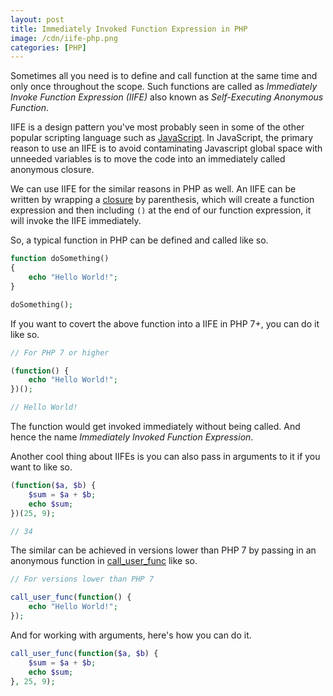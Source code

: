 ```yaml
---
layout: post
title: Immediately Invoked Function Expression in PHP
image: /cdn/iife-php.png
categories: [PHP]
---
```


Sometimes all you need is to define and call function at the same time and only once throughout the scope. Such functions are called as *Immediately Invoke Function Expression (IIFE)* also known as *Self-Executing Anonymous Function*. 

IIFE is a design pattern you've most probably seen in some of the other popular scripting language such as [JavaScript](https://developer.mozilla.org/en-US/docs/Glossary/IIFE). In JavaScript, the primary reason to use an IIFE is to avoid contaminating Javascript global space with unneeded variables is to move the code into an immediately called anonymous closure.

We can use IIFE for the similar reasons in PHP as well. An IIFE can be written by wrapping a [closure](https://www.php.net/manual/en/functions.anonymous.php) by parenthesis, which will create a function expression and then including `()` at the end of our function expression, it will invoke the IIFE immediately.

So, a typical function in PHP can be defined and called like so.

```php
function doSomething()
{
    echo "Hello World!";
}

doSomething();
```

If you want to covert the above function into a IIFE in PHP 7+, you can do it like so.

```php
// For PHP 7 or higher

(function() {
    echo "Hello World!";
})();

// Hello World!
```

The function would get invoked immediately without being called. And hence the name *Immediately Invoked Function Expression*.

Another cool thing about IIFEs is you can also pass in arguments to it if you want to like so.

```php
(function($a, $b) {
    $sum = $a + $b;
    echo $sum;
})(25, 9);

// 34
```

The similar can be achieved in versions lower than PHP 7 by passing in an anonymous function in [call_user_func](https://www.php.net/manual/en/function.call-user-func.php) like so.

```php
// For versions lower than PHP 7

call_user_func(function() {
    echo "Hello World!";
});
```

And for working with arguments, here's how you can do it.

```php
call_user_func(function($a, $b) {
    $sum = $a + $b;
    echo $sum;
}, 25, 9);
```







